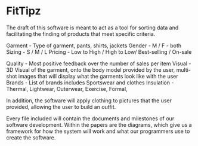 # FitTipz
The draft of this software is meant to act as a tool for sorting data and facilitating the finding of products that meet specific criteria.

Garment - Type of garment,  pants, shirts, jackets 
Gender - M / F - both
Sizing - S / M / L
Pricing - Low to High / High to Low/ Best-selling / On-sale

Quality - Most positive feedback over the number of sales per item
Visual - 3D Visual of the garment, onto the body model provided by the user, multi-shot images that will display what the garments look like with the user
Brands - List of brands includes Sportswear and clothes
Insulation - Thermal, Lightwear, Outerwear, Exercise, Formal, 

In addition, the software will apply clothing to pictures that the user provided, allowing the user to build an outfit. 

Every file included will contain the documents and milestones of our software development. Within the papers are the diagrams, which give us a framework for how the system will work and what our programmers use to create the software.
